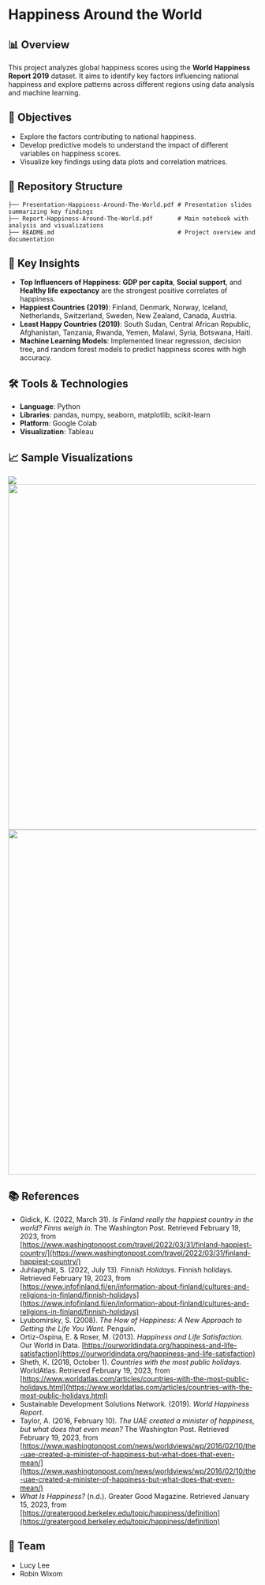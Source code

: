 # Happiness Around the World

## 📊 Overview

This project analyzes global happiness scores using the **World Happiness Report 2019** dataset. It aims to identify key factors influencing national happiness and explore patterns across different regions using data analysis and machine learning.

## 🎯 Objectives
- Explore the factors contributing to national happiness.
- Develop predictive models to understand the impact of different variables on happiness scores.
- Visualize key findings using data plots and correlation matrices.

## 📁 Repository Structure
```
├── Presentation-Happiness-Around-The-World.pdf # Presentation slides summarizing key findings
├── Report-Happiness-Around-The-World.pdf       # Main notebook with analysis and visualizations
├── README.md                                   # Project overview and documentation
```

## 🧠 Key Insights
- **Top Influencers of Happiness**: **GDP per capita**, **Social support**, and **Healthy life expectancy** are the strongest positive correlates of happiness.
- **Happiest Countries (2019)**: Finland, Denmark, Norway, Iceland, Netherlands, Switzerland, Sweden, New Zealand, Canada, Austria.
- **Least Happy Countries (2019)**: South Sudan, Central African Republic, Afghanistan, Tanzania, Rwanda, Yemen, Malawi, Syria, Botswana, Haiti.
- **Machine Learning Models**: Implemented linear regression, decision tree, and random forest models to predict happiness scores with high accuracy.

## 🛠 Tools & Technologies
- **Language**: Python
- **Libraries**: pandas, numpy, seaborn, matplotlib, scikit-learn
- **Platform**: Google Colab
- **Visualization**: Tableau

## 📈 Sample Visualizations  
<img src="https://github.com/user-attachments/assets/ce2b9d2d-1769-4140-bf22-d9ad0d7d5ae9" /><br>
<img src="https://github.com/user-attachments/assets/369136e9-156b-4fd3-af59-e8d6a08c7ed0" width="700" /><br>
<img src="https://github.com/user-attachments/assets/9d518529-bdd5-4194-b076-4bf8e81b319a" width="700" />

## 📚 References
- Gidick, K. (2022, March 31). *Is Finland really the happiest country in the world? Finns weigh in.* The Washington Post. Retrieved February 19, 2023, from [https://www.washingtonpost.com/travel/2022/03/31/finland-happiest-country/](https://www.washingtonpost.com/travel/2022/03/31/finland-happiest-country/)
- Juhlapyhät, S. (2022, July 13). *Finnish Holidays.* Finnish holidays. Retrieved February 19, 2023, from [https://www.infofinland.fi/en/information-about-finland/cultures-and-religions-in-finland/finnish-holidays](https://www.infofinland.fi/en/information-about-finland/cultures-and-religions-in-finland/finnish-holidays)
- Lyubomirsky, S. (2008). *The How of Happiness: A New Approach to Getting the Life You Want.* Penguin.
- Ortiz-Ospina, E. & Roser, M. (2013). *Happiness and Life Satisfaction.* Our World in Data. [https://ourworldindata.org/happiness-and-life-satisfaction](https://ourworldindata.org/happiness-and-life-satisfaction)
- Sheth, K. (2018, October 1). *Countries with the most public holidays.* WorldAtlas. Retrieved February 19, 2023, from [https://www.worldatlas.com/articles/countries-with-the-most-public-holidays.html](https://www.worldatlas.com/articles/countries-with-the-most-public-holidays.html)
- Sustainable Development Solutions Network. (2019). *World Happiness Report.*
- Taylor, A. (2016, February 10). *The UAE created a minister of happiness, but what does that even mean?* The Washington Post. Retrieved February 19, 2023, from [https://www.washingtonpost.com/news/worldviews/wp/2016/02/10/the-uae-created-a-minister-of-happiness-but-what-does-that-even-mean/](https://www.washingtonpost.com/news/worldviews/wp/2016/02/10/the-uae-created-a-minister-of-happiness-but-what-does-that-even-mean/)
- *What Is Happiness?* (n.d.). Greater Good Magazine. Retrieved January 15, 2023, from [https://greatergood.berkeley.edu/topic/happiness/definition](https://greatergood.berkeley.edu/topic/happiness/definition)

## 👥 Team
- Lucy Lee
- Robin Wixom
